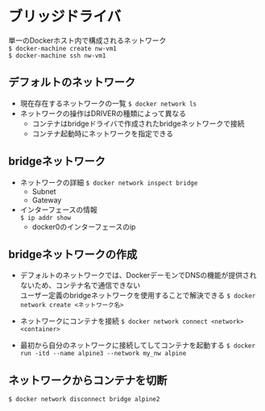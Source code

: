 # ブリッジドライバ
単一のDockerホスト内で構成されるネットワーク  
`$ docker-machine create nw-vm1`  
`$ docker-machine ssh nw-vm1`  

## デフォルトのネットワーク
- 現在存在するネットワークの一覧
`$ docker network ls`
- ネットワークの操作はDRIVERの種類によって異なる
    - コンテナはbridgeドライバで作成されたbridgeネットワークで接続
    - コンテナ起動時にネットワークを指定できる

## bridgeネットワーク
- ネットワークの詳細
`$ docker network inspect bridge`  
    - Subnet
    - Gateway
- インターフェースの情報  
`$ ip addr show`  
    - docker0のインターフェースのip


## bridgeネットワークの作成
- デフォルトのネットワークでは、DockerデーモンでDNSの機能が提供されないため、コンテナ名で通信できない  
ユーザー定義のbridgeネットワークを使用することで解決できる
`$ docker network create <ネットワーク名>`

- ネットワークにコンテナを接続
`$ docker network connect <network> <container>`

- 最初から自分のネットワークに接続してしてコンテナを起動する
`$ docker run -itd --name alpine3 --network my_nw alpine`

## ネットワークからコンテナを切断
`$ docker network disconnect bridge alpine2`


